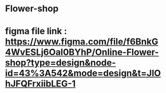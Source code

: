# Flower-shop

# figma file link : https://www.figma.com/file/f6BnkG4WvESLj6Oal0BYhP/Online-Flower-shop?type=design&node-id=43%3A542&mode=design&t=JlOhJFQFrxiibLEG-1
